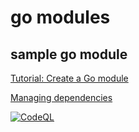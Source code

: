 # go modules

## sample go module

[Tutorial: Create a Go module](https://golang.org/doc/tutorial/create-module)

[Managing dependencies](https://golang.org/doc/modules/managing-dependencies)

[![CodeQL](https://github.com/andrew-scoppa/go-modules/actions/workflows/codeql-analysis.yml/badge.svg)](https://github.com/andrew-scoppa/go-modules/actions/workflows/codeql-analysis.yml)
